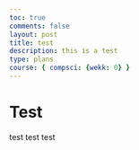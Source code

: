 ```yaml
---
toc: true
comments: false
layout: post
title: test
description: this is a test
type: plans
course: { compsci: {wekk: 0} }
---
```


# Test
test test test
